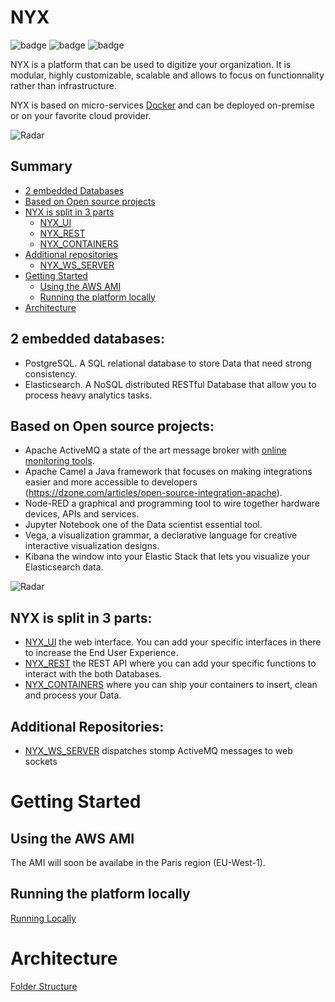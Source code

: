 # NYX

![badge](https://img.shields.io/badge/made%20with-vuejs-blue.svg?style=flat-square)
![badge](https://img.shields.io/badge/made%20with-python-blue.svg?style=flat-square)
![badge](https://img.shields.io/github/last-commit/snuids/nyx)

NYX is a platform that can be used to digitize your organization. 
It is modular, highly customizable, scalable and allows to focus on functionnality rather than infrastructure. 

NYX is based on micro-services [Docker](https://www.docker.com/why-docker) and can be deployed on-premise or on your favorite cloud provider.

![Radar](https://raw.githubusercontent.com/snuids/nyx/master/medias/overview.gif)

## Summary

- [2 embedded Databases](#2-embedded-databases)
- [Based on Open source projects](#based-on-open-source-projects)
- [NYX is split in 3 parts](#based-on-open-source-projects)
  - [NYX_UI](https://github.com/snuids/nyx_ui)
  - [NYX_REST](https://github.com/snuids/nyx_rest)
  - [NYX_CONTAINERS](https://github.com/snuids/nyx_containers)
- [Additional repositories](#additional-reporsitories)
  - [NYX_WS_SERVER](https://github.com/snuids/nyx_ws_server)
- [Getting Started](#getting-started)
  - [Using the AWS AMI](#using-the-aws-ami)
  - [Running the platform locally](running_locally.md)
- [Architecture](folder_contents.md)

## 2 embedded databases:

- PostgreSQL. A SQL relational database to store Data that need strong consistency.
- Elasticsearch. A NoSQL distributed RESTful Database that allow you to process heavy analytics tasks.

## Based on Open source projects:

* Apache ActiveMQ a state of the art message broker with [online monitoring tools](https://github.com/snuids/AMQC).
* Apache Camel a Java framework that focuses on making integrations easier
and more accessible to developers (https://dzone.com/articles/open-source-integration-apache).
* Node-RED a graphical and programming tool to wire together hardware
devices, APIs and services.
* Jupyter Notebook one of the Data scientist essential tool.
* Vega, a visualization grammar, a declarative language for creative interactive
visualization designs.
* Kibana the window into your Elastic Stack that lets you visualize your
Elasticsearch data.

![Radar](https://raw.githubusercontent.com/snuids/nyx/master/medias/overview-apps.gif)


## NYX is split in 3 parts:

* [NYX_UI](https://github.com/snuids/nyx_ui) the web interface. You can add your specific interfaces in there to
increase the End User Experience.
* [NYX_REST](https://github.com/snuids/nyx_rest)  the REST API where you can add your specific functions to
interact with the both Databases.
* [NYX_CONTAINERS](https://github.com/snuids/nyx_containers) where you can ship your containers to insert, clean and
process your Data.


## Additional Repositories:

* [NYX_WS_SERVER](https://github.com/snuids/nyx_ws_server) dispatches stomp ActiveMQ messages to web sockets

# Getting Started

## Using the AWS AMI

The AMI will soon be availabe in the Paris region (EU-West-1).

## Running the platform locally

[Running Locally](running_locally.md)

# Architecture

[Folder Structure](folder_contents.md)
